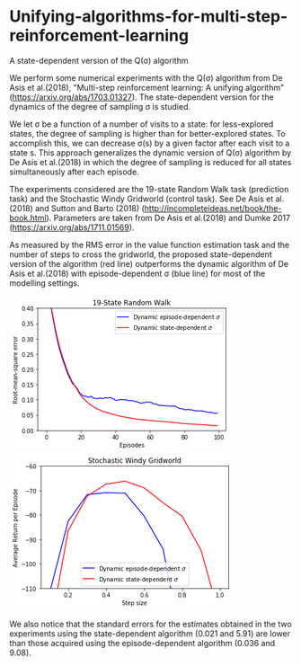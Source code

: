 # Unifying-algorithms-for-multi-step-reinforcement-learning
A state-dependent version of the Q(&sigma;) algorithm

We perform some numerical experiments with the Q(&sigma;) algorithm from De Asis et al.(2018), "Multi-step reinforcement learning: A unifying
algorithm" (https://arxiv.org/abs/1703.01327). The state-dependent version for the dynamics of the degree of sampling &sigma; is studied. 

We let &sigma; be a function of a number of visits to a state: for less-explored states, the degree of sampling is higher than for better-explored states. To accomplish this, we can decrease &sigma;(s) by a given factor after each visit to a state s. This approach generalizes the dynamic version of Q(&sigma;) algorithm by De Asis et al.(2018) in which the degree of sampling is reduced for all states simultaneously after each episode.

The experiments considered are the 19-state Random Walk task (prediction task) and the Stochastic Windy Gridworld (control task). See De Asis et al.(2018) and Sutton and Barto (2018) (http://incompleteideas.net/book/the-book.html). Parameters are taken from De Asis et al.(2018) and Dumke 2017 (https://arxiv.org/abs/1711.01569).

As measured by the RMS error in the value function estimation task and the number of steps to cross the gridworld, the proposed state-dependent version of the algorithm (red line) outperforms the dynamic algorithm of De Asis et al.(2018) with episode-dependent &sigma; (blue line) for most of the modelling settings.

![Figure 1](https://github.com/NikolayGudkov/Advances-in-unifying-algorithms-for-multi-step-reinforcement-learning/blob/main/Random_Walk.png) ![Figure 2](https://github.com/NikolayGudkov/Advances-in-unifying-algorithms-for-multi-step-reinforcement-learning/blob/main/Stochastic_Windy_Gridworld.png)

We also notice that the standard errors for the estimates obtained in the two experiments using the state-dependent algorithm (0.021 and 5.91) are lower than those acquired using the episode-dependent algorithm (0.036 and 9.08).
